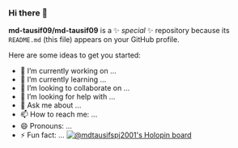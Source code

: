 ### Hi there 👋


**md-tausif09/md-tausif09** is a ✨ _special_ ✨ repository because its `README.md` (this file) appears on your GitHub profile.

Here are some ideas to get you started:

- 🔭 I’m currently working on ...
- 🌱 I’m currently learning ...
- 👯 I’m looking to collaborate on ...
- 🤔 I’m looking for help with ...
- 💬 Ask me about ...
- 📫 How to reach me: ...
- 😄 Pronouns: ...
- ⚡ Fun fact: ...
 [![@mdtausifspj2001's Holopin board](https://holopin.me/mdtausifspj2001)](https://holopin.io/@mdtausifspj2001)

